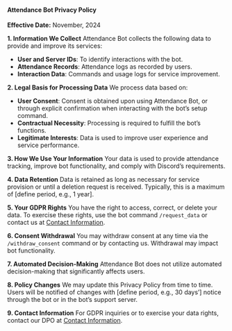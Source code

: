 #### **Attendance Bot Privacy Policy**

**Effective Date:** November, 2024

**1. Information We Collect**
Attendance Bot collects the following data to provide and improve its services:
- **User and Server IDs**: To identify interactions with the bot.
- **Attendance Records**: Attendance logs as recorded by users.
- **Interaction Data**: Commands and usage logs for service improvement.

**2. Legal Basis for Processing Data**
We process data based on:
- **User Consent**: Consent is obtained upon using Attendance Bot, or through explicit confirmation when interacting with the bot’s setup command.
- **Contractual Necessity**: Processing is required to fulfill the bot’s functions.
- **Legitimate Interests**: Data is used to improve user experience and service performance.

**3. How We Use Your Information**
Your data is used to provide attendance tracking, improve bot functionality, and comply with Discord’s requirements. 

**4. Data Retention**
Data is retained as long as necessary for service provision or until a deletion request is received. Typically, this is a maximum of [define period, e.g., 1 year]. 

**5. Your GDPR Rights**
You have the right to access, correct, or delete your data. To exercise these rights, use the bot command `/request_data` or contact us at [Contact Information](https://github.com/woliul/attendancebot).

**6. Consent Withdrawal**
You may withdraw consent at any time via the `/withdraw_consent` command or by contacting us. Withdrawal may impact bot functionality.

**7. Automated Decision-Making**
Attendance Bot does not utilize automated decision-making that significantly affects users.

**8. Policy Changes**
We may update this Privacy Policy from time to time. Users will be notified of changes with [define period, e.g., 30 days’] notice through the bot or in the bot’s support server.

**9. Contact Information**
For GDPR inquiries or to exercise your data rights, contact our DPO at [Contact Information](https://github.com/woliul/attendancebot).
